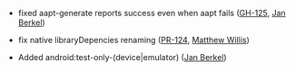 * fixed aapt-generate reports success even when aapt fails ([GH-125][], [Jan Berkel][jberkel])

* fix native libraryDepencies renaming ([PR-124][], [Matthew Willis][appamatto])

* Added android:test-only-(device|emulator) ([Jan Berkel][jberkel])

[jberkel]: https://github.com/jberkel
[appamatto]: https://github.com/appamatto
[PR-124]: https://github.com/jberkel/android-plugin/pull/124
[GH-125]: https://github.com/jberkel/android-plugin/issues/125
